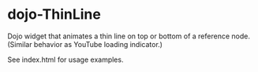 dojo-ThinLine
=============

Dojo widget that animates a thin line on top or bottom of a reference node. (Similar behavior as YouTube loading indicator.)

See index.html for usage examples.